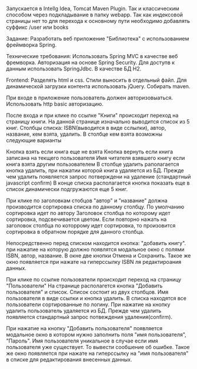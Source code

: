 Запускается  в Intellg Idea, Tomcat Maven Plugin. Так и классическим способом через подкладывание в папку webapp.
Так как индексовой страницы нет то для перехода к основному пути необходимо добавлять суффикс /user или books

Задание: Разработать веб приложение "Библиотека" с использованием фреймворка Spring.

Технические требования:
Использовать Spring MVC в качестве веб фремворка. Авторизация на основе Spring Security. Для доступв к данным использовать SpringJdbc.
В качестве БД H2. 

Frontend:
Разделять html и css. Стили выносить в отдельный файл. Для динамической загрузки контента использовать jQuery.
Собирать maven.

При входе в приложение пользователь должен авторизовыаться. Использовать http basic авторизацию.

После входа и при клике по ссылке "Книги" происходит переход на страницу книги. На данной странице изначально выводится список из 5 книг. 
Столбцы списка: ISBN(выводится в виде сслылки), автор, название, кем взята, удалить.
В столбце кем взята возможны следующие варианты

Кнопка взять если  книга еще не взята
Кнопка вернуть если книга записана на текщего пользователя
Имя читателя взявшего книгу если книга взята другим пользователем
В столбце удалить раполагается кнопка удалить, при нажатии которой книга удаляется из БД.
Прежде чем удалить появляется запрос потверждени на удаление (стандартный javascript confirm)
В конце списка располагается кнопка показать еще в список динамически подгружаются еще 5 книг.

При клике по заголовкам стобцов "автор" и "название" должна производится сортировка списка по данному столбцу. По умолчанию сортировка идет по автору Заголовок столбца по которому идет сортировка, подсвечивается цветом. Если повторно нажать на заголовок столбца по которрому идет сортировка, то произовится сортировка в обратном порядке для данного столбца.

Непосредственно перед списком находится кнопка: "добавить книгу". при нажатие на которую должно появлятся модальное окно с полями ISBN, автор, название. В окне две кнопки Отмена и Сохранить. Такое же окно появляется при нажате на гиперссылку ISBN ля редактироания данных.

При клике по ссылке пользователи происходит переход на страницу "Пользователи"
На странице располагется кнопка "Добавить пользователя" и список.
Список состоит из двух столбцов. Имя пользователя в виде ссылки и кнопка удалить.
В списка находятся все пользователи сортированные по логину.
При нажатие на кнопку удалить пользователь удаляется из БД. Прежде чем удалить появляется стандартный запрос потвеждения удаления(confirm).

При нажатие на кнопку "Добавить пользователя" появляется модальное окно в котором 
нужно заполнить поля "имя пользователя", "Пароль". Имя пользователя уникальное в случае если имя пользователя уже существует. То вывести сообшение об ошибке.
Такое же окно появляется при нажате на гиперссылку на "имя пользователя" в списке  для редактирования внесенных данных.




